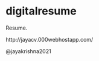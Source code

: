 # digitalresume

Resume.

<img src="">


<br>
<a src="http://jayacv.000webhostapp.com/">http://jayacv.000webhostapp.com/</a>

@jayakrishna2021 


